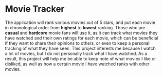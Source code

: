 # Movie Tracker
The application will rank various movies out of 5 stars, and put each movie in chronological order from **highest** to 
**lowest** ranking. Those who are **casual** and **hardcore** movie fans will use it, as it can track what movies they 
have watched and their own ratings for each movie, which can be beneficial if they want to share their opinions to 
others, or even to keep a personal tracking of what they have seen. This project interests me because I watch a lot of 
movies, but I do not personally track what I have watched. As a result, this project will help me be able to keep note 
of what movies I like or disliked, as well as how a certain movie I have watched ranks with other movies.
